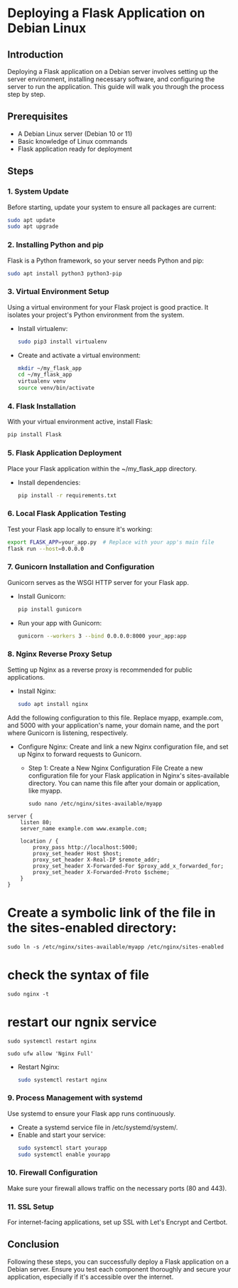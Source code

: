 
# Deploying a Flask Application on Debian Linux

## Introduction
Deploying a Flask application on a Debian server involves setting up the server environment, installing necessary software, and configuring the server to run the application. This guide will walk you through the process step by step.

## Prerequisites
- A Debian Linux server (Debian 10 or 11)
- Basic knowledge of Linux commands
- Flask application ready for deployment

## Steps

### 1. System Update
Before starting, update your system to ensure all packages are current:
```bash
sudo apt update
sudo apt upgrade
```

### 2. Installing Python and pip
Flask is a Python framework, so your server needs Python and pip:
```bash
sudo apt install python3 python3-pip
```

### 3. Virtual Environment Setup
Using a virtual environment for your Flask project is good practice. It isolates your project's Python environment from the system.
- Install virtualenv:
  ```bash
  sudo pip3 install virtualenv
  ```
- Create and activate a virtual environment:
  ```bash
  mkdir ~/my_flask_app
  cd ~/my_flask_app
  virtualenv venv
  source venv/bin/activate
  ```

### 4. Flask Installation
With your virtual environment active, install Flask:
```bash
pip install Flask
```

### 5. Flask Application Deployment
Place your Flask application within the ~/my_flask_app directory.
- Install dependencies:
  ```bash
  pip install -r requirements.txt
  ```

### 6. Local Flask Application Testing
Test your Flask app locally to ensure it's working:
```bash
export FLASK_APP=your_app.py  # Replace with your app's main file
flask run --host=0.0.0.0
```

### 7. Gunicorn Installation and Configuration
Gunicorn serves as the WSGI HTTP server for your Flask app.
- Install Gunicorn:
  ```bash
  pip install gunicorn
  ```
- Run your app with Gunicorn:
  ```bash
  gunicorn --workers 3 --bind 0.0.0.0:8000 your_app:app
  ```

### 8. Nginx Reverse Proxy Setup
Setting up Nginx as a reverse proxy is recommended for public applications.
- Install Nginx:
  ```bash
  sudo apt install nginx
  ```
Add the following configuration to this file. Replace myapp, example.com, and 5000 with your application's name, your domain name, and the port where Gunicorn is listening, respectively.

  
- Configure Nginx:
  Create and link a new Nginx configuration file, and set up Nginx to forward requests to Gunicorn.
  - Step 1: Create a New Nginx Configuration File
      Create a new configuration file for your Flask application in Nginx's sites-available directory. You can name         this file after your domain or application, like myapp.


    ```
    sudo nano /etc/nginx/sites-available/myapp
    ```

```
server {
    listen 80;
    server_name example.com www.example.com;

    location / {
        proxy_pass http://localhost:5000;
        proxy_set_header Host $host;
        proxy_set_header X-Real-IP $remote_addr;
        proxy_set_header X-Forwarded-For $proxy_add_x_forwarded_for;
        proxy_set_header X-Forwarded-Proto $scheme;
    }
}
```
# Create a symbolic link of the file in the sites-enabled directory:

``` sudo ln -s /etc/nginx/sites-available/myapp /etc/nginx/sites-enabled ```

# check the syntax of file
``` sudo nginx -t ```
# restart our ngnix service

``` sudo systemctl restart nginx ```

``` sudo ufw allow 'Nginx Full' ```


- Restart Nginx:
  ```bash
  sudo systemctl restart nginx
  ```

### 9. Process Management with systemd
Use systemd to ensure your Flask app runs continuously.
- Create a systemd service file in /etc/systemd/system/.
- Enable and start your service:
  ```bash
  sudo systemctl start yourapp
  sudo systemctl enable yourapp
  ```

### 10. Firewall Configuration
Make sure your firewall allows traffic on the necessary ports (80 and 443).

### 11. SSL Setup
For internet-facing applications, set up SSL with Let's Encrypt and Certbot.

## Conclusion
Following these steps, you can successfully deploy a Flask application on a Debian server. Ensure you test each component thoroughly and secure your application, especially if it's accessible over the internet.
